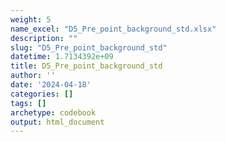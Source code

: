 ```yaml
---
weight: 5
name_excel: "D5_Pre_point_background_std.xlsx"
description: ""
slug: "D5_Pre_point_background_std"
datetime: 1.7134392e+09
title: D5_Pre_point_background_std
author: ''
date: '2024-04-18'
categories: []
tags: []
archetype: codebook
output: html_document
---
```


<div class="tabcontent"></div>
